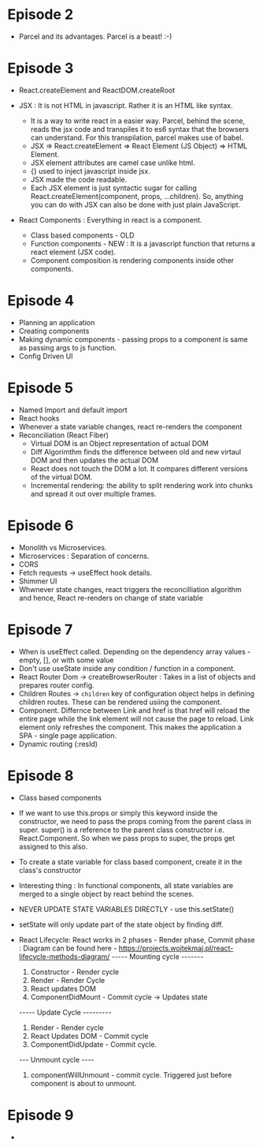 # Episode 2

- Parcel and its advantages. Parcel is a beast! :-)

# Episode 3

- React.createElement and ReactDOM.createRoot
- JSX : It is not HTML in javascript. Rather it is an HTML like syntax.

  - It is a way to write react in a easier way. Parcel, behind the scene,
    reads the jsx code and transpiles it to es6 syntax that the browsers can
    understand. For this transpilation, parcel makes use of babel.
  - JSX => React.createElement => React Element (JS Object) => HTML Element.
  - JSX element attributes are camel case unlike html.
  - {} used to inject javascript inside jsx.
  - JSX made the code readable.
  - Each JSX element is just syntactic sugar for calling React.createElement(component, props, ...children). So, anything you can do with JSX can also be done with just plain JavaScript.

- React Components : Everything in react is a component.
  - Class based components - OLD
  - Function components - NEW : It is a javascript function that returns a react element (JSX code).
  - Component composition is rendering components inside other components.

# Episode 4

- Planning an application
- Creating components
- Making dynamic components - passing props to a component is same as passing args to js function.
- Config Driven UI

# Episode 5

- Named Import and default import
- React hooks
- Whenever a state variable changes, react re-renders the component
- Reconciliation (React Fiber)
  - Virtual DOM is an Object representation of actual DOM
  - Diff Algorimthm finds the difference between old and new virtaul DOM and then updates the actual DOM
  - React does not touch the DOM a lot. It compares different versions of the virtual DOM.
  - Incremental rendering: the ability to split rendering work into chunks and spread it out over multiple frames.

# Episode 6

- Monolith vs Microservices.
- Microservices : Separation of concerns.
- CORS
- Fetch requests -> useEffect hook details.
- Shimmer UI
- Whwnever state changes, react triggers the reconcilliation algorithm and hence,
  React re-renders on change of state variable

# Episode 7

- When is useEffect called. Depending on the dependency array values - empty, [], or with some value
- Don't use useState inside any condition / function in a component.
- React Router Dom -> createBrowserRouter : Takes in a list of objects and prepares router config.
- Children Routes -> `children` key of configuration object helps in defining children routes. These can
  be rendered usiing the <Outlet/> component.
- <Link/> Component. Differnce between Link and href is that href will reload the entire page while
  the link element will not cause the page to reload. Link element only refreshes the component. This 
  makes the application a SPA - single page application.
- Dynamic routing (:resId)

# Episode 8

- Class based components
- If we want to use this.props or simply this keyword inside the constructor,
  we need to pass the props coming from the parent class in super.
  super() is a reference to the parent class constructor i.e. React.Component.
  So when we pass props to super, the props get assigned to this also.
- To create a state variable for class based component, create it in the class's
  constructor
- Interesting thing : In functional components, all state variables are merged to
  a single object by react behind the scenes.
- NEVER UPDATE STATE VARIABLES DIRECTLY - use this.setState()
- setState will only update part of the state object by finding diff.
- React Lifecycle: React works in 2 phases - Render phase, Commit phase :
  Diagram can be found here - https://projects.wojtekmaj.pl/react-lifecycle-methods-diagram/
  ----- Mounting cycle -------

  1. Constructor - Render cycle
  2. Render - Render Cycle
  3. React updates DOM
  4. ComponentDidMount - Commit cycle -> Updates state

  ----- Update Cycle ---------

  1. Render - Render cycle
  2. React Updates DOM - Commit cycle
  3. ComponentDidUpdate - Commit cycle.

  --- Unmount cycle ----

  1. componentWillUnmount - commit cycle. Triggered just before component is about
     to unmount.

# Episode 9

-
